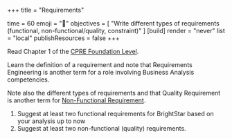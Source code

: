 +++
title = "Requirements"

time = 60
emoji = "🤖"
objectives = [
    "Write different types of requirements (functional, non-functional/quality, constraint)"
]
[build]
  render = "never"
  list = "local"
  publishResources = false
+++

Read Chapter 1 of the [CPRE Foundation Level](https://cpre.ireb.org/en/downloads-and-resources/downloads#cpre-foundation-level-handbook). 
 
Learn the definition of a requirement and note that Requirements Engineering is another term for a role involving Business Analysis competencies. 
 
Note also the different types of requirements and that Quality Requirement is another term for [Non-Functional Requirement](https://en.wikipedia.org/wiki/Non-functional_requirement).

1. Suggest at least two functional requirements for BrightStar based on your analysis up to now 
2. Suggest at least two non-functional (quality) requirements.


